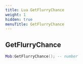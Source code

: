 ```yaml
---
title: Lua GetFlurryChance
weight: 1
hidden: true
menuTitle: GetFlurryChance
---
```

## GetFlurryChance
```lua
Mob:GetFlurryChance(); -- number
```